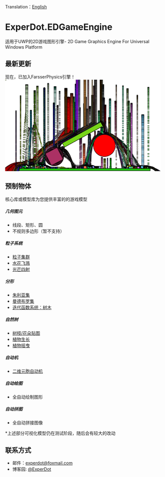 Translation：[English](./README-EN.md)

# ExperDot.EDGameEngine
适用于UWP的2D游戏图形引擎- 2D Game Graphics Engine For Universal Windows Platform

## 最新更新
现在，已加入FarsserPhysics引擎！
![Physics](Documentation/Image/Physics/Sample_Physic.png)

## 预制物体
核心库或模型库为您提供丰富的的游戏模型

##### 几何图元
- 线段、矩形、圆
- 不规则多边形（暂不支持）

##### 粒子系统
- [粒子集群](Documentation/Image/PartialSystem/Sample_PartialSystem_01.png)
- [水花飞溅](Documentation/Image/PartialSystem/Sample_PartialSystem_02.png)
- [光芒四射](Documentation/Image/PartialSystem/Sample_PartialSystem_03.png)

##### 分形
- [朱利亚集](Documentation/Image/Fractal/Sample_Fractal_03.png)
- [曼德布罗集](Documentation/Image/Fractal/Sample_Fractal_01.png)
- [迭代函数系统：树木](Documentation/Image/Fractal/Sample_Fractal_02.png)

##### 自然树
- [树枝/花朵贴图](Documentation/Image/NatureTree/Sample_NatureTree.png)
- [植物生长](Documentation/Image/NatureTree/Dynamic/Dynamic_NatureTree_02.gif)
- [植物摇曳](Documentation/Image/NatureTree/Dynamic/Dynamic_NatureTree_01.gif)

##### 自动机
- [二维元胞自动机](Documentation/Image/Automata/Sample_CelluarAutomata.png)

##### 自动绘图
- 全自动绘制图形

##### 自动拼图
- 全自动拼接图像

*上述部分可视化模型仍在测试阶段，随后会有较大的改动

## 联系方式
* 邮件：experdot@foxmail.com
* 博客园: [@ExperDot](http://www.cnblogs.com/experdot/)
